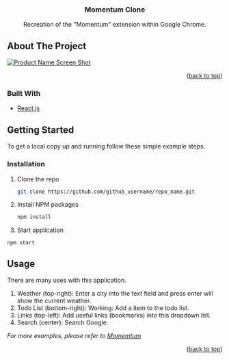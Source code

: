 

<!-- PROJECT LOGO -->
<h3 align="center">Momentum Clone</h3>

  <p align="center">
    Recreation of the "Momentum" extension within Google Chrome.
    <br />
  </p>
</div>




<!-- ABOUT THE PROJECT -->
## About The Project

[![Product Name Screen Shot][product-screenshot]](https://example.com)


<p align="right">(<a href="#top">back to top</a>)</p>


### Built With

* [React.js](https://reactjs.org/)





<!-- GETTING STARTED -->
## Getting Started

To get a local copy up and running follow these simple example steps.


### Installation

1. Clone the repo
   ```sh
   git clone https://github.com/github_username/repo_name.git
   ```
2. Install NPM packages
   ```sh
   npm install
   ```
3. Start application 
  ```
  npm start
  ```





<!-- USAGE EXAMPLES -->
## Usage

There are many uses with this application. 
1. Weather (top-right): Enter a city into the text field and press enter will show the current weather.
2. Todo List (bottom-right): Working: Add a item to the todo list.
3. Links (top-left): Add useful links (bookmarks) into this dropdown list.
4. Search (center): Search Google.

_For more examples, please refer to [Momemtum](https://momentumdash.com/)_

<p align="right">(<a href="#top">back to top</a>)</p>



<!-- MARKDOWN LINKS & IMAGES -->
<!-- https://www.markdownguide.org/basic-syntax/#reference-style-links -->

[product-screenshot]: images/screenshot.png
